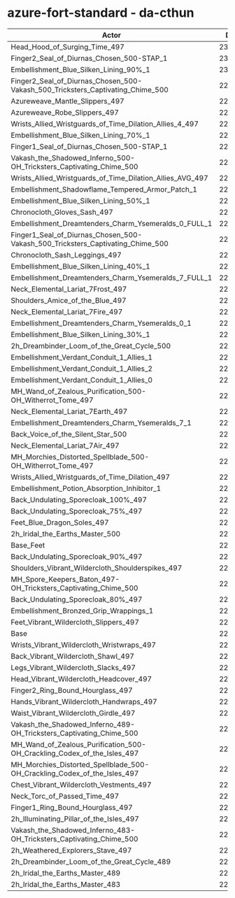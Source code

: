 # azure-fort-standard - da-cthun
| Actor | DPS | Increase |
|---|:---:|:---:|
|Head_Hood_of_Surging_Time_497|232845|2.63%|
|Finger2_Seal_of_Diurnas_Chosen_500-STAP_1|230230|1.47%|
|Embellishment_Blue_Silken_Lining_90%_1|230117|1.42%|
|Finger2_Seal_of_Diurnas_Chosen_500-Vakash_500_Tricksters_Captivating_Chime_500|229974|1.36%|
|Azureweave_Mantle_Slippers_497|229935|1.34%|
|Azureweave_Robe_Slippers_497|229808|1.29%|
|Wrists_Allied_Wristguards_of_Time_Dilation_Allies_4_497|229619|1.20%|
|Embellishment_Blue_Silken_Lining_70%_1|229356|1.09%|
|Finger1_Seal_of_Diurnas_Chosen_500-STAP_1|229317|1.07%|
|Vakash_the_Shadowed_Inferno_500-OH_Tricksters_Captivating_Chime_500|229223|1.03%|
|Wrists_Allied_Wristguards_of_Time_Dilation_Allies_AVG_497|229128|0.99%|
|Embellishment_Shadowflame_Tempered_Armor_Patch_1|229043|0.95%|
|Embellishment_Blue_Silken_Lining_50%_1|228683|0.79%|
|Chronocloth_Gloves_Sash_497|228659|0.78%|
|Embellishment_Dreamtenders_Charm_Ysemeralds_0_FULL_1|228646|0.77%|
|Finger1_Seal_of_Diurnas_Chosen_500-Vakash_500_Tricksters_Captivating_Chime_500|228518|0.72%|
|Chronocloth_Sash_Leggings_497|228443|0.69%|
|Embellishment_Blue_Silken_Lining_40%_1|228414|0.67%|
|Embellishment_Dreamtenders_Charm_Ysemeralds_7_FULL_1|228259|0.60%|
|Neck_Elemental_Lariat_7Frost_497|228259|0.60%|
|Shoulders_Amice_of_the_Blue_497|228221|0.59%|
|Neck_Elemental_Lariat_7Fire_497|228212|0.58%|
|Embellishment_Dreamtenders_Charm_Ysemeralds_0_1|228179|0.57%|
|Embellishment_Blue_Silken_Lining_30%_1|228091|0.53%|
|2h_Dreambinder_Loom_of_the_Great_Cycle_500|228060|0.52%|
|Embellishment_Verdant_Conduit_1_Allies_1|228049|0.51%|
|Embellishment_Verdant_Conduit_1_Allies_2|227881|0.44%|
|Embellishment_Verdant_Conduit_1_Allies_0|227867|0.43%|
|MH_Wand_of_Zealous_Purification_500-OH_Witherrot_Tome_497|227858|0.43%|
|Neck_Elemental_Lariat_7Earth_497|227839|0.42%|
|Embellishment_Dreamtenders_Charm_Ysemeralds_7_1|227723|0.37%|
|Back_Voice_of_the_Silent_Star_500|227666|0.34%|
|Neck_Elemental_Lariat_7Air_497|227592|0.31%|
|MH_Morchies_Distorted_Spellblade_500-OH_Witherrot_Tome_497|227488|0.26%|
|Wrists_Allied_Wristguards_of_Time_Dilation_497|227415|0.23%|
|Embellishment_Potion_Absorption_Inhibitor_1|227398|0.22%|
|Back_Undulating_Sporecloak_100%_497|227345|0.20%|
|Back_Undulating_Sporecloak_75%_497|227253|0.16%|
|Feet_Blue_Dragon_Soles_497|227187|0.13%|
|2h_Iridal_the_Earths_Master_500|227185|0.13%|
|Base_Feet|227163|0.12%|
|Back_Undulating_Sporecloak_90%_497|227154|0.12%|
|Shoulders_Vibrant_Wildercloth_Shoulderspikes_497|227133|0.11%|
|MH_Spore_Keepers_Baton_497-OH_Tricksters_Captivating_Chime_500|227107|0.10%|
|Back_Undulating_Sporecloak_80%_497|227080|0.08%|
|Embellishment_Bronzed_Grip_Wrappings_1|227007|0.05%|
|Feet_Vibrant_Wildercloth_Slippers_497|226988|0.04%|
|Base|226888|0.00%|
|Wrists_Vibrant_Wildercloth_Wristwraps_497|226809|-0.03%|
|Back_Vibrant_Wildercloth_Shawl_497|226761|-0.06%|
|Legs_Vibrant_Wildercloth_Slacks_497|226736|-0.07%|
|Head_Vibrant_Wildercloth_Headcover_497|226713|-0.08%|
|Finger2_Ring_Bound_Hourglass_497|226655|-0.10%|
|Hands_Vibrant_Wildercloth_Handwraps_497|226642|-0.11%|
|Waist_Vibrant_Wildercloth_Girdle_497|226632|-0.11%|
|Vakash_the_Shadowed_Inferno_489-OH_Tricksters_Captivating_Chime_500|226598|-0.13%|
|MH_Wand_of_Zealous_Purification_500-OH_Crackling_Codex_of_the_Isles_497|226568|-0.14%|
|MH_Morchies_Distorted_Spellblade_500-OH_Crackling_Codex_of_the_Isles_497|226439|-0.20%|
|Chest_Vibrant_Wildercloth_Vestments_497|226395|-0.22%|
|Neck_Torc_of_Passed_Time_497|226237|-0.29%|
|Finger1_Ring_Bound_Hourglass_497|226095|-0.35%|
|2h_Illuminating_Pillar_of_the_Isles_497|225742|-0.51%|
|Vakash_the_Shadowed_Inferno_483-OH_Tricksters_Captivating_Chime_500|225262|-0.72%|
|2h_Weathered_Explorers_Stave_497|224522|-1.04%|
|2h_Dreambinder_Loom_of_the_Great_Cycle_489|224179|-1.19%|
|2h_Iridal_the_Earths_Master_489|223466|-1.51%|
|2h_Iridal_the_Earths_Master_483|221537|-2.36%|
